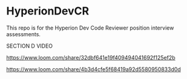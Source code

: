 # HyperionDevCR
This repo is for the Hyperion Dev Code Reviewer position interview assessments.


SECTION D VIDEO

https://www.loom.com/share/32dbf641e19f409494041692f125ef2b

https://www.loom.com/share/4b3d4cfe5f68419a92d5580950833d0d
